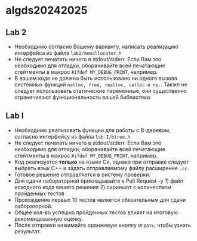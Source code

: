 
# algds20242025


## Lab 2

- Необходимо согласно Вашему варианту, написать реализацию интерфейса из файла `lab2/memallocator.h`
- Не следует печатать ничего в stdout/stderr. Если Вам это необходимо для отладки, оборачивайте всей печатающие стейтменты в макрос `#ifdef MY_DEBUG_PRINT`, например.
- В вашем коде не должно быть использовано ни одного вызова системных функций `malloc, free, realloc, calloc и пр.`. Также не следует использовать статические переменные, они существенно ограничивают функциональность вашей библиотеки.


## Lab I

- Необходимо реализовать функции для работы с B-деревом, согласно интерфейсу из файла `lab-I/btree.h`
- Не следует печатать ничего в stdout/stderr. Если Вам это необходимо для отладки, оборачивайте всей печатающие стейтменты в макрос `#ifdef MY_DEBUG_PRINT`, например.
- Код реализуется **только** на языке Си, однако при отправке следует выбрать язык С++ и задать отправляемому файлу расширение `.cc`.
- Готовое решение отправляется в систему проверки.
- Для сдачи лабораторной прикладывайте к Pull Request -у 1) файл исходного кода вашего решения 2) скриншот с количеством пройденных тестов
- Прохождение первых 10 тестов является обязательным для сдачи лабораторной. 
- Общее кол-во успешно пройденных тестов влияет на итоговую рекомендованную оценку.
- После отправки нажимайте оранжевую кнопку `Играть`, чтобы узнать результат.